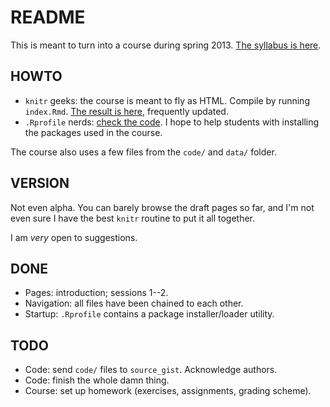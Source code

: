 # README

This is meant to turn into a course during spring 2013. [The syllabus is here](ida/raw/master/syllabus.pdf).

## HOWTO

* `knitr` geeks: the course is meant to fly as HTML. Compile by running `index.Rmd`. [The result is here](http://f.briatte.org/teaching/ida/), frequently updated.
* `.Rprofile` nerds: [check the code](https://github.com/briatte/ida/blob/master/.Rprofile). I hope to help students with installing the packages used in the course.

The course also uses a few files from the `code/` and `data/` folder.

## VERSION

Not even alpha. You can barely browse the draft pages so far, and I'm not even sure I have the best `knitr` routine to put it all together.

I am *very* open to suggestions.

## DONE

- Pages: introduction; sessions 1--2.
- Navigation: all files have been chained to each other.
- Startup: `.Rprofile` contains a package installer/loader utility.

## TODO

- Code: send `code/` files to `source_gist`. Acknowledge authors.
- Code: finish the whole damn thing.
- Course: set up homework (exercises, assignments, grading scheme).
